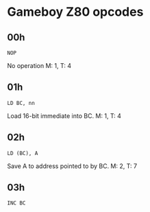 # Gameboy Z80 opcodes

## 00h

    NOP

No operation
M: 1, T: 4

## 01h

    LD BC, nn

Load 16-bit immediate into BC.
M: 1, T: 4

## 02h

    LD (BC), A

Save A to address pointed to by BC.
M: 2, T: 7

## 03h

    INC BC

